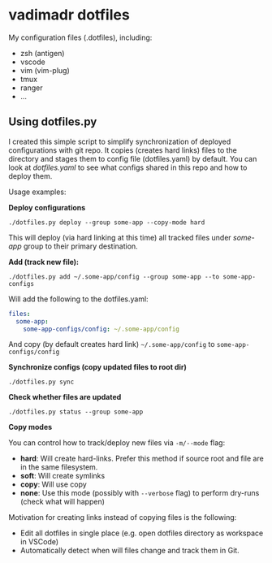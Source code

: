 vadimadr dotfiles
======
My configuration files (.dotfiles), including:
- zsh (antigen)
- vscode 
- vim (vim-plug)
- tmux
- ranger
- ...

Using dotfiles.py
------
I created this simple script to simplify synchronization of deployed configurations with git repo.
It copies (creates hard links) files to the directory and stages them to config file (dotfiles.yaml) by default.
You can look at *dotfiles.yaml* to see what configs shared in this repo and how to deploy them.

Usage examples:

**Deploy configurations**
```
./dotfiles.py deploy --group some-app --copy-mode hard
```

This will deploy (via hard linking at this time) all tracked files under *some-app* group to their primary destination.

**Add (track new file):**
```
./dotfiles.py add ~/.some-app/config --group some-app --to some-app-configs
``` 

Will add the following to the dotfiles.yaml:
```yaml
files:
  some-app:
    some-app-configs/config: ~/.some-app/config
```
And copy (by default creates hard link) `~/.some-app/config` to `some-app-configs/config`

**Synchronize configs (copy updated files to root dir)**
```
./dotfiles.py sync 
```

**Check whether files are updated**
```
./dotfiles.py status --group some-app
```

**Copy modes**

You can control how to track/deploy new files via `-m/--mode` flag:
- **hard**: Will create hard-links. Prefer this method if source root and file are in the same filesystem. 
- **soft**: Will create symlinks
- **copy**: Will use copy
- **none**: Use this mode (possibly with `--verbose` flag) to perform dry-runs (check what will happen)

Motivation for creating links instead of copying files is the following:
- Edit all dotfiles in single place (e.g. open dotfiles directory as workspace in VSCode)
- Automatically detect when will files change and track them in Git. 
